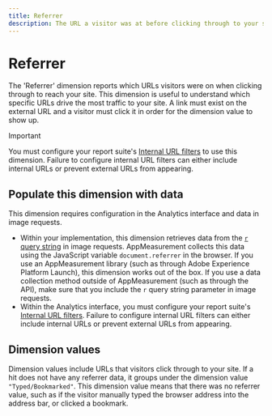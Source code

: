 ```yaml
---
title: Referrer
description: The URL a visitor was at before clicking through to your site.
---
```


# Referrer

The 'Referrer' dimension reports which URLs visitors were on when clicking through to reach your site. This dimension is useful to understand which specific URLs drive the most traffic to your site. A link must exist on the external URL and a visitor must click it in order for the dimension value to show up.

>[!IMPORTANT]
>
>You must configure your report suite's [Internal URL filters](/help/admin/admin/internal-url-filter-admin.md) to use this dimension. Failure to configure internal URL filters can either include internal URLs or prevent external URLs from appearing.

## Populate this dimension with data

This dimension requires configuration in the Analytics interface and data in image requests.

* Within your implementation, this dimension retrieves data from the [`r` query string](/help/implement/validate/query-parameters.md) in image requests. AppMeasurement collects this data using the JavaScript variable `document.referrer` in the browser. If you use an AppMeasurement library (such as through Adobe Experience Platform Launch), this dimension works out of the box. If you use a data collection method outside of AppMeasurement (such as through the API), make sure that you include the `r` query string parameter in image requests.
* Within the Analytics interface, you must configure your report suite's [Internal URL filters](/help/admin/admin/internal-url-filter-admin.md). Failure to configure internal URL filters can either include internal URLs or prevent external URLs from appearing.

## Dimension values

Dimension values include URLs that visitors click through to your site. If a hit does not have any referrer data, it groups under the dimension value `"Typed/Bookmarked"`. This dimension value means that there was no referrer value, such as if the visitor manually typed the browser address into the address bar, or clicked a bookmark.
